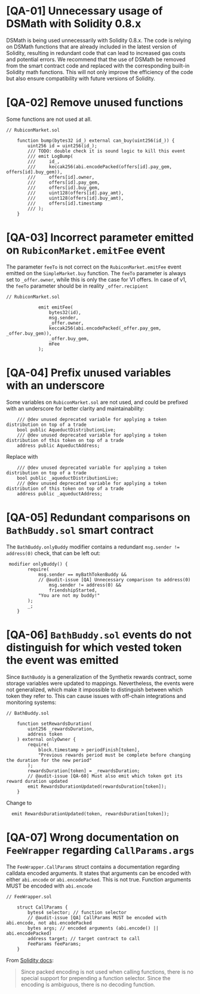 # [QA-01] Unnecessary usage of DSMath with Solidity 0.8.x

DSMath is being used unnecessarily with Solidity 0.8.x. The code is relying on DSMath functions that are already included in the latest version of Solidity, resulting in redundant code that can lead to increased gas costs and potential errors. We recommend that the use of DSMath be removed from the smart contract code and replaced with the corresponding built-in Solidity math functions. This will not only improve the efficiency of the code but also ensure compatibility with future versions of Solidity.

# [QA-02] Remove unused functions

Some functions are not used at all.

```solidity
// RubiconMarket.sol

    function bump(bytes32 id_) external can_buy(uint256(id_)) {
        uint256 id = uint256(id_);
        /// TODO: double check it is sound logic to kill this event
        /// emit LogBump(
        ///     id_,
        ///     keccak256(abi.encodePacked(offers[id].pay_gem, offers[id].buy_gem)),
        ///     offers[id].owner,
        ///     offers[id].pay_gem,
        ///     offers[id].buy_gem,
        ///     uint128(offers[id].pay_amt),
        ///     uint128(offers[id].buy_amt),
        ///     offers[id].timestamp
        /// );
    }
```

# [QA-03] Incorrect parameter emitted on `RubiconMarket.emitFee` event

The parameter `feeTo` is not correct on the `RubiconMarket.emitFee` event emitted on the `SimpleMarket.buy` function. The `feeTo` parameter is always set to `_offer.owner`, while this is only the case for V1 offers. In case of v1, the `feeTo` parameter should be in reality `_offer.recipient`

```solidity
// RubiconMarket.sol

            emit emitFee(
                bytes32(id),
                msg.sender,
                _offer.owner,
                keccak256(abi.encodePacked(_offer.pay_gem, _offer.buy_gem)),
                _offer.buy_gem,
                mFee
            );
```

# [QA-04] Prefix unused variables with an underscore

Some variables on `RubiconMarket.sol` are not used, and could be prefixed with an underscore for better clarity and maintainability:

```solidity
    /// @dev unused deprecated variable for applying a token distribution on top of a trade
    bool public AqueductDistributionLive;
    /// @dev unused deprecated variable for applying a token distribution of this token on top of a trade
    address public AqueductAddress;
```

Replace with

```solidity
    /// @dev unused deprecated variable for applying a token distribution on top of a trade
    bool public _aqueductDistributionLive;
    /// @dev unused deprecated variable for applying a token distribution of this token on top of a trade
    address public _aqueductAddress;
```

# [QA-05] Redundant comparisons on `BathBuddy.sol` smart contract

The `BathBuddy.onlyBuddy` modifier contains a redundant `msg.sender != address(0)` check, that can be left out:

```solidity
 modifier onlyBuddy() {
        require(
            msg.sender == myBathTokenBuddy &&
            // @audit-issue [QA] Unnecessary comparison to address(0)
                msg.sender != address(0) &&
                friendshipStarted,
            "You are not my buddy!"
        );
        _;
    }
```

# [QA-06] `BathBuddy.sol` events do not distinguish for which vested token the event was emitted

Since `BathBuddy` is a generalization of the Synthetix rewards contract, some storage variables were updated to mappings. Nevertheless, the events were not generalized, which make it impossible to distinguish between which token they refer to. This can cause issues with off-chain integrations and monitoring systems:

```solidity
// BathBuddy.sol

    function setRewardsDuration(
        uint256 _rewardsDuration,
        address token
    ) external onlyOwner {
        require(
            block.timestamp > periodFinish[token],
            "Previous rewards period must be complete before changing the duration for the new period"
        );
        rewardsDuration[token] = _rewardsDuration;
        // @audit-issue [QA-60] Must also emit which token got its reward duration updated
        emit RewardsDurationUpdated(rewardsDuration[token]);
    }
```

Change to

```solidity
  emit RewardsDurationUpdated(token, rewardsDuration[token]);
```

# [QA-07] Wrong documentation on `FeeWrapper` regarding `CallParams.args`

The `FeeWrapper.CallParams` struct contains a documentation regarding calldata encoded arguments. It states that arguments can be encoded with either `abi.encode` or `abi.encodePacked`. This is not true. Function arguments MUST be encoded with `abi.encode`

```solidity
// FeeWrapper.sol

    struct CallParams {
        bytes4 selector; // function selector
        // @audit-issue [QA] CallParams MUST be encoded with abi.encode, not abi.encodePacked
        bytes args; // encoded arguments (abi.encode() || abi.encodePacked)
        address target; // target contract to call
        FeeParams feeParams;
    }
```

From [Solidity docs](https://docs.soliditylang.org/en/v0.8.17/abi-spec.html):

> Since packed encoding is not used when calling functions, there is no special support for prepending a function selector. Since the encoding is ambiguous, there is no decoding function.



